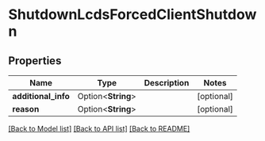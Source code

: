 # ShutdownLcdsForcedClientShutdown

## Properties

Name | Type | Description | Notes
------------ | ------------- | ------------- | -------------
**additional_info** | Option<**String**> |  | [optional]
**reason** | Option<**String**> |  | [optional]

[[Back to Model list]](../README.md#documentation-for-models) [[Back to API list]](../README.md#documentation-for-api-endpoints) [[Back to README]](../README.md)


